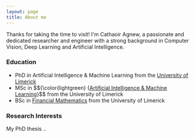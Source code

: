 ```yaml
---
layout: page
title: About me
---
```


Thanks for taking the time to visit! I'm Cathaoir Agnew, a passionate and dedicated researcher and engineer with a strong background in Computer Vision, Deep Learning and Artificial Intelligence. 

### Education
- PhD in Artificial Intelligence & Machine Learning from the [University of Limerick](https://www.ul.ie/)
- MSc in $${\color{lightgreen} {[Artificial Intelligence & Machine Learning](https://www.ul.ie/gps/artificial-intelligence-machine-learning-msc)}$$ from the University of Limerick
- BSc in [Financial Mathematics](https://www.ul.ie/courses/bachelor-science-financial-mathematics) from the University of Limerick

### Research Interests

My PhD thesis ..
